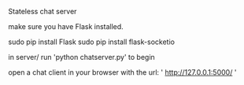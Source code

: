 Stateless chat server

make sure you have Flask installed.

sudo pip install Flask
sudo pip install flask-socketio

in server/ run 'python chatserver.py' to begin

open a chat client in your browser with the url: '  http://127.0.0.1:5000/   '
